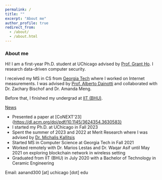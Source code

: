 ```yaml
---
permalink: /
title: ""
excerpt: "About me"
author_profile: true
redirect_from: 
  - /about/
  - /about.html
---
```


### About me
<!-- Hi! I am Aniket, a Master's student at [Georgia Tech](https://www.gatech.edu/) advised by [Professor Alberto Dainotti](https://faculty.cc.gatech.edu/~adainotti6/). I am studying Computer Science and specializing in Computing Systems. My research interest lies in Internet Measurement, Internet-Wide Computer Networks and Security. Recently, my research has focused on classifying major networks at various geolocations, identifying internet outages, and exploring internet-wide scanners. -->

Hi! I am a first-year Ph.D. student at UChicago advised by [Prof. Grant Ho](https://people.cs.uchicago.edu/~grantho/). I research data-driven computer security.

I received my MS in CS from [Georgia Tech](https://www.cc.gatech.edu/) where I worked on Internet measurements. I was advised by [Prof. Alberto Dainotti](https://faculty.cc.gatech.edu/~adainotti6/) and collaborated with Dr. Zachary Bischof and Dr. Amanda Meng. 

Before that, I finished my undergrad at [IIT (BHU)](https://iitbhu.ac.in/).

<ins>News</ins>
* Presented a paper at [CoNEXT'23]{https://dl.acm.org/doi/pdf/10.1145/3624354.3630583}
* I started my Ph.D. at UChicago in Fall 2023
* Spent the summer of 2023 and 2022 at Merit Research where I was advised by [Dr. Michalis Kallitsis](http://www-personal.umich.edu/~mgkallit/)
* Started MS in Computer Science at Georgia Tech in Fall 2021
* Worked remotely with Dr. Marios Lestas and Dr. Waqar Asif until May 2021 on exploring blockchain network in wireless setting
* Graduated from IIT (BHU) in July 2020 with a Bachelor of Technology in Ceramic Engineering

Email: aanand300 [at] uchicago [dot] edu
